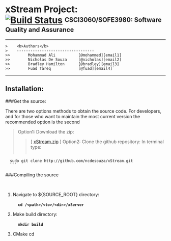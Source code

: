 xStream Project: <br> [![Build Status](https://magnum.travis-ci.com/ncdesouza/xstream.svg?token=WZRVmSR43sduJMwFxmyr)][mid]  <sup><sub>CSCI3060/SOFE3980: Software Quality and Assurance</sub></sup>
===============
---

```
>    <b>Authors</b>     
>    ----------------------------------
>>        Mohammad Ali          [@mohammed][email1]     
>>        Nicholas De Souza     [@nicholas][email2] 
>>        Bradley Hamilton      [@bradley][email3]
>>        Fuad Tareq            [@fuad][email4]`
```
---

Installation:
-------------
###Get the source:

There are two options methods to obtain the source code. For developers, and for those who want to maintain the most current version the recommended  option is the second  

> Option1: Download the zip:
> > \[ [xStream.zip][id2] \] 
> Option2: Clone the github repository:
> > In terminal type:
> > > ```bash
      sudo git clone http://github.com/ncdesouza/xStream.git
      ```
   
    
###Compiling the source

   &nbsp;&nbsp;&nbsp;&nbsp;

1. Navigate to ${SOURCE_ROOT} directory:

    &nbsp;&nbsp;&nbsp;&nbsp;__`cd /<path>/<to>/<dir>/xServer`__

2. Make build directory:

    &nbsp;&nbsp;&nbsp;&nbsp;__`mkdir build`__
    
3. CMake
    cd  





[id1]: <https://magnum.travis-ci.com/ncdesouza/xstream.svg?token=WZRVmSR43sduJMwFxmyr>
[id2]: <https://github.com/100481185/CSCI3060-SOFE3980-Project/archive/master.zip>     
[mid]: (https://magnum.travis-ci.com/ncdesouza/xstream)

